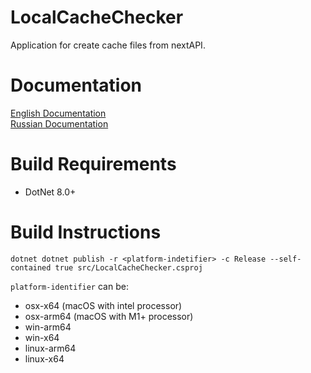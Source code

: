 # LocalCacheChecker
Application for create cache files from nextAPI.

# Documentation
[English Documentation](https://github.com/trueromanus/LocalCacheChecker/wiki/English-Documentation)  
[Russian Documentation](https://github.com/trueromanus/LocalCacheChecker/edit/main/README.md)

# Build Requirements
- DotNet 8.0+
# Build Instructions
```shell
dotnet dotnet publish -r <platform-indetifier> -c Release --self-contained true src/LocalCacheChecker.csproj
```
`platform-identifier` can be:
- osx-x64 (macOS with intel processor)
- osx-arm64 (macOS with M1+ processor)
- win-arm64
- win-x64
- linux-arm64
- linux-x64

